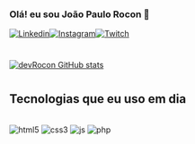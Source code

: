 ### Olá! eu sou João Paulo Rocon 👋

[![Linkedin](https://img.shields.io/badge/LinkedIn-0077B5?style=for-the-badge&logo=linkedin&logoColor=white)](https://www.linkedin.com/in/jo%C3%A3o-paulo-rocon-85b781258/)[![Instagram](https://img.shields.io/badge/Instagram-E4405F?style=for-the-badge&logo=instagram&logoColor=white)](https://www.instagram.com/joaopaulo_rocon/)[![Twitch](https://img.shields.io/badge/Twitch-9146FF?style=for-the-badge&logo=twitch&logoColor=white)]()

#

[![devRocon GitHub stats](https://github-readme-stats.vercel.app/api?username=JoaoPauloRocon&show_icons=true&theme=tokyonight)]()

#

## Tecnologias que eu uso em dia 

<div style="display: inline_block"><br>
    <img alt="html5" src="https://img.shields.io/badge/HTML5-E34F26?style=for-the-badge&logo=html5&logoColor=white"/>
    <img alt="css3" src="https://img.shields.io/badge/CSS3-1572B6?style=for-the-badge&logo=css3&logoColor=white"/>
    <img alt="js" src="https://img.shields.io/badge/JavaScript-F7DF1E?style=for-the-badge&logo=javascript&logoColor=black"/>
    <img alt="php" src="https://img.shields.io/badge/PHP-777BB4?style=for-the-badge&logo=php&logoColor=white"/>
</div>

